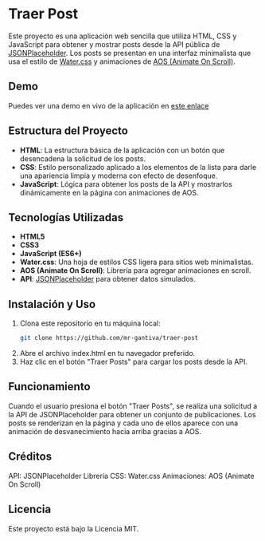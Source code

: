 # Traer Post

Este proyecto es una aplicación web sencilla que utiliza HTML, CSS y JavaScript para obtener y mostrar posts desde la API pública de [JSONPlaceholder](https://jsonplaceholder.typicode.com/). Los posts se presentan en una interfaz minimalista que usa el estilo de [Water.css](https://watercss.netlify.app/) y animaciones de [AOS (Animate On Scroll)](https://michalsnik.github.io/aos/).

## Demo
Puedes ver una demo en vivo de la aplicación en [este enlace](https://mr-gantiva.github.io/traer-post/)

## Estructura del Proyecto

- **HTML**: La estructura básica de la aplicación con un botón que desencadena la solicitud de los posts.
- **CSS**: Estilo personalizado aplicado a los elementos de la lista para darle una apariencia limpia y moderna con efecto de desenfoque.
- **JavaScript**: Lógica para obtener los posts de la API y mostrarlos dinámicamente en la página con animaciones de AOS.

## Tecnologías Utilizadas

- **HTML5**
- **CSS3**
- **JavaScript (ES6+)**
- **Water.css**: Una hoja de estilos CSS ligera para sitios web minimalistas.
- **AOS (Animate On Scroll)**: Librería para agregar animaciones en scroll.
- **API**: [JSONPlaceholder](https://jsonplaceholder.typicode.com/) para obtener datos simulados.

## Instalación y Uso

1. Clona este repositorio en tu máquina local:
   ```bash
   git clone https://github.com/mr-gantiva/traer-post
   ```
2. Abre el archivo index.html en tu navegador preferido.
3. Haz clic en el botón "Traer Posts" para cargar los posts desde la API.

## Funcionamiento
Cuando el usuario presiona el botón "Traer Posts", se realiza una solicitud a la API de JSONPlaceholder para obtener un conjunto de publicaciones. Los posts se renderizan en la página y cada uno de ellos aparece con una animación de desvanecimiento hacia arriba gracias a AOS.

## Créditos
API: JSONPlaceholder
Librería CSS: Water.css
Animaciones: AOS (Animate On Scroll)

## Licencia
Este proyecto está bajo la Licencia MIT.